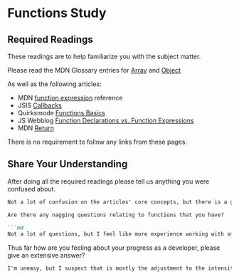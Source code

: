 # Functions Study

## Required Readings

These readings are to help familiarize you with the subject matter.

Please read the MDN Glossary entries for [Array](https://developer.mozilla.org/en-US/docs/Glossary/array) and [Object](https://developer.mozilla.org/en-US/docs/Glossary/Object)

As well as the following articles:

-   MDN [function expression](https://developer.mozilla.org/en-US/docs/Web/JavaScript/Reference/Operators/function) reference
-   JSIS [Callbacks](http://javascriptissexy.com/understand-javascript-callback-functions-and-use-them/)
-   Quirksmode [Functions Basics](http://www.quirksmode.org/js/function.html)
-   JS Webblog [Function Declarations vs. Function Expressions](https://javascriptweblog.wordpress.com/2010/07/06/function-declarations-vs-function-expressions/)
-   MDN [Return](https://developer.mozilla.org/en-US/docs/Web/JavaScript/Reference/Statements/return)

There is no requirement to follow any links from these pages.

## Share Your Understanding

After doing all the required readings please tell us anything you were confused about.

```md
Not a lot of confusion on the articles' core concepts, but there is a good amount of unfamiliar jargon with which I'm unfamiliar which makes readin them a little more labor-intensive, and a little tougher to grasp.```

Are there any nagging questions relating to functions that you have?

```md
Not a lot of questions, but I feel like more experience working with smaller problems would do a world of good.
```

Thus far how are you feeling about your progress as a developer, please give
an extensive answer?

```md
I'm uneasy, but I suspect that is mostly the adjustment to the intensity and speed of the immersive environment. I feel confident taht my unease will be put ot rest as we move through the material,a nd I gain a deeper fluency with the concepts. 
```
